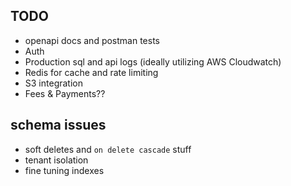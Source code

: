 ## TODO

- openapi docs and postman tests
- Auth
- Production sql and api logs (ideally utilizing AWS Cloudwatch)
- Redis for cache and rate limiting
- S3 integration
- Fees & Payments??


## schema issues

- soft deletes and `on delete cascade` stuff
- tenant isolation
- fine tuning indexes

